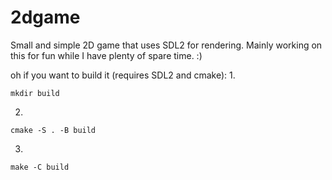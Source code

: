 # 2dgame
Small and simple 2D game that uses SDL2 for rendering. Mainly working on this for fun while I have plenty of spare time.
:)

oh if you want to build it (requires SDL2 and cmake): 
1.
```shell
mkdir build
```

2.
```shell
cmake -S . -B build
```

3.
```shell
make -C build
```

